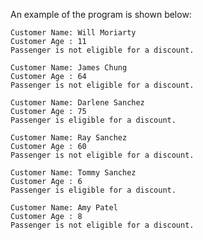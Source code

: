 An example of the program is shown below:

```
Customer Name: Will Moriarty
Customer Age : 11
Passenger is not eligible for a discount.
```

```
Customer Name: James Chung
Customer Age : 64
Passenger is not eligible for a discount.
```

```
Customer Name: Darlene Sanchez
Customer Age : 75
Passenger is eligible for a discount.
```

```
Customer Name: Ray Sanchez
Customer Age : 60
Passenger is not eligible for a discount.
```

```
Customer Name: Tommy Sanchez
Customer Age : 6
Passenger is eligible for a discount.
```

```
Customer Name: Amy Patel
Customer Age : 8
Passenger is not eligible for a discount.
```
